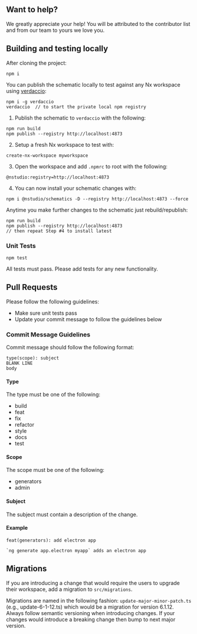 ## Want to help?

We greatly appreciate your help! You will be attributed to the contributor list and from our team to yours we love you.

## Building and testing locally

After cloning the project: 

```
npm i
```

You can publish the schematic locally to test against any Nx workspace using [verdaccio](https://www.npmjs.com/package/verdaccio):

```
npm i -g verdaccio
verdaccio  // to start the private local npm registry
```

1. Publish the schematic to `verdaccio` with the following:

```
npm run build
npm publish --registry http://localhost:4873
```

2. Setup a fresh Nx workspace to test with:

```
create-nx-workspace myworkspace
```

3. Open the workspace and add `.npmrc` to root with the following:

```
@nstudio:registry=http://localhost:4873
```

4. You can now install your schematic changes with:

```
npm i @nstudio/schematics -D --registry http://localhost:4873 --force
```

Anytime you make further changes to the schematic just rebuild/republish:

```
npm run build
npm publish --registry http://localhost:4873
// then repeat Step #4 to install latest 
```

### Unit Tests

```
npm test
```

All tests must pass. Please add tests for any new functionality.

## Pull Requests

Please follow the following guidelines:

* Make sure unit tests pass
* Update your commit message to follow the guidelines below

### Commit Message Guidelines

Commit message should follow the following format:

```
type(scope): subject
BLANK LINE
body
```

#### Type

The type must be one of the following:

* build
* feat
* fix
* refactor
* style
* docs
* test

#### Scope

The scope must be one of the following:

* generators
* admin

#### Subject

The subject must contain a description of the change.

#### Example

```
feat(generators): add electron app 

`ng generate app.electron myapp` adds an electron app
```

## Migrations

If you are introducing a change that would require the users to upgrade their workspace, add a migration to `src/migrations`.

Migrations are named in the following fashion: `update-major-minor-patch.ts` (e.g., update-6-1-12.ts) which would be a migration for version 6.1.12. Always follow semantic versioning when introducing changes. If your changes would introduce a breaking change then bump to next major version.